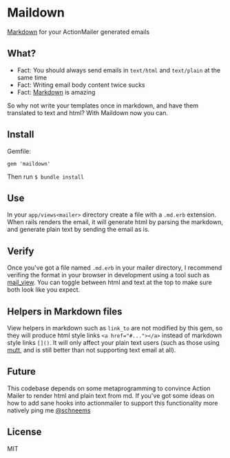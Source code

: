 # Maildown

[Markdown](http://daringfireball.net/projects/markdown/syntax) for your ActionMailer generated emails

## What?

- Fact: You should always send emails in `text/html` and `text/plain` at the same time
- Fact: Writing email body content twice sucks
- Fact: [Markdown](http://daringfireball.net/projects/markdown/syntax) is amazing

So why not write your templates once in markdown, and have them translated to text and html? With Maildown now you can.

## Install

Gemfile:

```
gem 'maildown'
```

Then run `$ bundle install`

## Use

In your `app/views<mailer>` directory create a file with a `.md.erb` extension. When rails renders the email, it will generate html by parsing the markdown, and generate plain text by sending the email as is.

## Verify

Once you've got a file named `.md.erb` in your mailer directory, I recommend verifing the format in your browser in development using a tool such as [mail_view](https://github.com/37signals/mail_view). You can toggle between html and text at the top to make sure both look like you expect.

## Helpers in Markdown files

View helpers in markdown such as `link_to` are not modified by this gem, so they will produce html style links `<a href="#..."></a>` instead of markdown style links `[]()`. It will only affect your plain text users (such as those using [mutt](http://www.mutt.org/), and is still better than not supporting text email at all).

## Future

This codebase depends on some metaprogramming to convince Action Mailer to render html and plain text from md. If you've got some ideas on how to add sane hooks into actionmailer to support this functionality more natively ping me [@schneems](http://twitter.com/schneems)

## License

MIT

